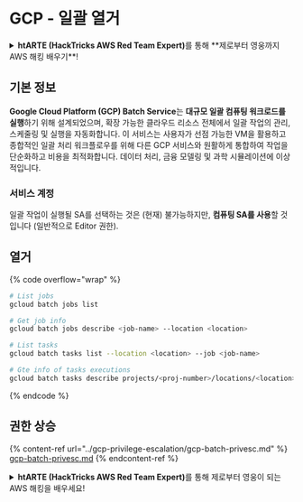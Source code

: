 # GCP - 일괄 열거

<details>

<summary><strong>htARTE (HackTricks AWS Red Team Expert)</strong>를 통해 **제로부터 영웅까지 AWS 해킹 배우기**!</summary>

HackTricks를 지원하는 다른 방법:

* **회사가 HackTricks에 광고되길 원하거나 HackTricks를 PDF로 다운로드**하고 싶다면 [**구독 요금제**](https://github.com/sponsors/carlospolop)를 확인하세요!
* [**공식 PEASS & HackTricks 스왜그**](https://peass.creator-spring.com)를 구매하세요
* [**The PEASS Family**](https://opensea.io/collection/the-peass-family)를 발견하세요, 당사의 독점 [**NFTs**](https://opensea.io/collection/the-peass-family) 컬렉션
* 💬 [**Discord 그룹**](https://discord.gg/hRep4RUj7f) 또는 [**텔레그램 그룹**](https://t.me/peass)에 **가입**하거나 **트위터** 🐦 [**@carlospolopm**](https://twitter.com/carlospolopm)을 **팔로우**하세요.
* **HackTricks** 및 **HackTricks Cloud**에 PR을 제출하여 **해킹 트릭을 공유**하세요
* github 저장소.

</details>

## 기본 정보

**Google Cloud Platform (GCP) Batch Service**는 **대규모 일괄 컴퓨팅 워크로드를 실행**하기 위해 설계되었으며, 확장 가능한 클라우드 리소스 전체에서 일괄 작업의 관리, 스케줄링 및 실행을 자동화합니다. 이 서비스는 사용자가 선점 가능한 VM을 활용하고 종합적인 일괄 처리 워크플로우를 위해 다른 GCP 서비스와 원활하게 통합하여 작업을 단순화하고 비용을 최적화합니다. 데이터 처리, 금융 모델링 및 과학 시뮬레이션에 이상적입니다.

### 서비스 계정

일괄 작업이 실행될 SA를 선택하는 것은 (현재) 불가능하지만, **컴퓨팅 SA를 사용**할 것입니다 (일반적으로 Editor 권한).

## 열거

{% code overflow="wrap" %}
```bash
# List jobs
gcloud batch jobs list

# Get job info
gcloud batch jobs describe <job-name> --location <location>

# List tasks
gcloud batch tasks list --location <location> --job <job-name>

# Gte info of tasks executions
gcloud batch tasks describe projects/<proj-number>/locations/<location>/jobs/<job-name>/taskGroups/<group>/tasks/<num>
```
{% endcode %}

## 권한 상승

{% content-ref url="../gcp-privilege-escalation/gcp-batch-privesc.md" %}
[gcp-batch-privesc.md](../gcp-privilege-escalation/gcp-batch-privesc.md)
{% endcontent-ref %}

<details>

<summary><strong>htARTE (HackTricks AWS Red Team Expert)</strong>를 통해 제로부터 영웅이 되는 AWS 해킹을 배우세요!</summary>

HackTricks를 지원하는 다른 방법:

* **회사가 HackTricks에 광고되길 원하거나 HackTricks를 PDF로 다운로드하길 원한다면** [**구독 요금제**](https://github.com/sponsors/carlospolop)를 확인하세요!
* [**공식 PEASS & HackTricks 스왜그**](https://peass.creator-spring.com)를 구매하세요
* [**The PEASS Family**](https://opensea.io/collection/the-peass-family)를 발견하세요, 당사의 독점 [**NFTs**](https://opensea.io/collection/the-peass-family) 컬렉션
* 💬 [**Discord 그룹**](https://discord.gg/hRep4RUj7f) 또는 [**텔레그램 그룹**](https://t.me/peass)에 **가입**하거나 **트위터** 🐦 [**@carlospolopm**](https://twitter.com/carlospolopm)을 **팔로우**하세요.
* **HackTricks** 및 **HackTricks Cloud**에 PR을 제출하여 **해킹 트릭을 공유**하세요
* github 저장소.

</details>
